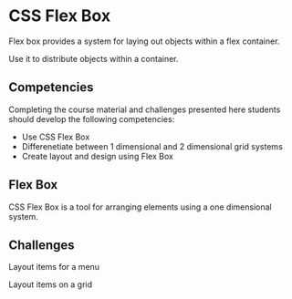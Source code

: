 # CSS Flex Box

Flex box provides a system for laying out objects
within a flex container. 

Use it to distribute objects within a container. 

## Competencies 

Completing the course material and challenges presented here students
should develop the following competencies: 

- Use CSS Flex Box
- Differenetiate between 1 dimensional and 2 dimensional grid systems
- Create layout and design using Flex Box

## Flex Box 

CSS Flex Box is a tool for arranging elements using a 
one dimensional system.

## Challenges 

Layout items for a menu

Layout items on a grid 

 


